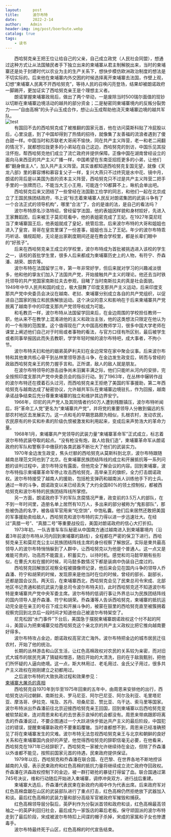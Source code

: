 ```yaml
---
layout:     post
title:      波尔布特
date:       2022-2-14
author:    Admin
header-img: img/post/boerbute.webp
catalog: true
tags:
    - 读书
---
```

&emsp;&emsp;西哈努克亲王把王位让给自己的父亲，自己成立政党（人民社会同盟），想通过这种方式让从法国殖民者手下独立出来的柬埔寨从君主制解脱出来，当时的柬埔寨还是处于封建时代以农业为主的生产关系下，想快步模仿欧洲政治制度的想法是不切实际的。后来他在柬埔寨内外交困的时候选择离开柬埔寨去法国，作壁上观，幻想“柬埔寨人民离不开西哈努克”，等待人民的召唤闪亮登场，结果却被朗诺政府一脚踢开，更加证实了西哈努克亲王是个理想主义者。
<br>
&emsp;&emsp;朗诺掌握柬埔寨政局后，做出了两个举动，一是废除当时500瑞尔面值的现钞以切断在柬埔寨边境活动的越共的部分资金；二是秘密同柬埔寨境内的反叛分裂势力——“自由高棉”的头子山玉成合作，想让山玉成帮助他浇灭柬埔寨边境的越共军队。
<br>
![test](https://img.locyoo.com/20230125164401.jpg)
<br>
&emsp;&emsp;有国回不去的西哈努克成了被推翻的国家元首，他在访问莫斯科贴了冷屁股以后，心里没底，到了中国却得到了热情的招待，就像集了友善福的流浪者遇到了傻白甜一样。中国当时和苏联老大哥闹不愉快，同在共产主义阵营，老一和老二闹翻的情况下，就都想拉拢更多的小弟站在自己这边，西哈努克的到访，中国乐见其投注怀抱，帮西哈努克他们成立了流亡政府并提供保障。正像中国在湖南曾经设立的面向马来西亚的共产主义广播一样，中国希望在东南亚招揽更多的小弟，让他们都“翻身做主人”，加入共产主义阵营。其实谁都知道西哈努克复国无望，就像《天龙八部》里的慕容博和慕容复父子一样，复兴大燕只不过终究是水中花、镜中月，朗诺的背后是以美国为首的资本主义阵营，西哈努克只不过是共产主义阵营二把手手里的一张牌而已，不能当大王小王用，可能连个10都算不上，瞅机会单出吧。
<br>
&emsp;&emsp;西哈努克后来又团结了一些曾经在法国勤工俭学的同志，和他们一起在北京成立了王国民族团结政府，书上说“标志着柬埔寨人民反对朗诺集团的武装斗争有了一个合法正式的领导机构”，哪里“合法”了，合的是谁的法，是自己的看法吗？
<br>
&emsp;&emsp;波尔布特原名沙洛特绍，曾经留学法国，他的表姐因样貌和身材姣好，先进入王家舞蹈团，后来被王子莫尼旺看中，他的表姐密克成了王妃。在1927年莫尼旺当了柬埔寨国王后，他表姐就成了皇妃，统管后宫。后来波尔布特的大哥和姐姐也进入了皇宫，哥哥在皇宫里谋了一份差事，姐姐也当上了王妃。年少的波尔布特乖巧听话、循规蹈矩，无论是出家剃度期间还是在教会学校里，都是长辈们眼中的“好孩子”。
<br>
&emsp;&emsp;后来在西哈努克亲王成立的学校里，波尔布特成为首批被挑选进入该校的学生之一，该校的首批学生里，很多人后来都成为柬埔寨历史上的人物，有符宁、乔森潘、胡荣、朗农等。
<br>
&emsp;&emsp;波尔布特在法国留学三年，第一年非常好学，但后来就对学习的兴趣减淡很多，他和他的挚友们加入了法国共产党，开始接触共产主义的理论。他还去当时铁托领导的共产党国家南斯拉夫去参观，目睹了当时南斯拉夫的真是社会面貌。1949年中华人民共和国的成立，极大鼓舞了印度支那共产主义运动，后来印度支那共产党中央委员会决议在越南、老挝、柬埔寨分别成立各自的共产党组织，以促进自己国家的独立和民族解放运动。这个决议的意义和影响在于后来柬埔寨共产党脱离了越南手中的印度支那共产党领导权成为可能。
<br>
&emsp;&emsp;和毛教员一样，波尔布特从法国留学回来后，在金边周围的学校担任教师一职，他从来不在教学上混淆进他的主义和政治主张，他的这类想法只限定在他认为的一个有限的范围里。这个值得现在广大中国高校教师学习，很多中国大学老师在课堂上阐述他们自己对于时局或者事物的看法，与官方口径有所区别，最后被学生或者同事举报因此而失去教职，学学年轻时候的波尔布特吧，成大事者，不拘小节。
<br>
&emsp;&emsp;波尔布特夫妇和他的姻弟英萨利夫妇在金边常常在家中聚会议事。后来波尔布特和其他柬共核心骨干到丛林里领导游击斗争，在金边发生政变后，转而与曾经的政敌西哈努克亲王的势力握手言和。正所谓，敌人的敌人就是朋友。
<br>
&emsp;&emsp;在波尔布特领导的游击战争尚未羽翼丰满之际，他们只能听从河内的安排，完全按照印度支那共产党中央委员会的指示行动。到了1963年，在丛林中辗转作战的波尔布特还在摸着石头过河，而西哈努克亲王拒绝了美国的军事援助，第二年西哈努克与越南达成了秘密协议，允许越共军队在柬埔寨边境驻扎，作为回报，越南承诺战争结束后充分尊重柬埔寨的独立和维护其边界安宁。
<br>
&emsp;&emsp;1966年，印尼的共产党人及其同情者约50万人遭到残酷镇压，波尔布特听闻后，将“革命工人党”更名为“柬埔寨共产党”，并将党的重要领导人分散到偏远的东部农村地区去发展实力。这一点和毛的早期思路颇为相似，扎根农村，发动农民，农民原有的朴实和朴素的阶级仇恨被激发和利用起来，变成后来声势浩大的革命力量。
<br>
&emsp;&emsp;1968年1月，柬埔寨共产党领导的武装力量“柬埔寨革命军”正式成立，标志着波尔布特武装夺取的起点。“没有枪没有炮，敌人给我们造”，柬埔寨革命军从朗诺政府的军队和警察手中缴获的各类武器不断壮大了他们的武装实力。
<br>
&emsp;&emsp;1970年金边发生政变，焦头烂额的西哈努克从莫斯科到北京，波尔布特跟随越南总理范文同也到了北京。在柬埔寨民族团结阵线的成立和开展抵抗等一系列问题的谈判过程中，波尔布特没有露面，但他完全了解会议的内容。回到柬埔寨，波尔布特指示柬埔寨革命军停止攻击西哈努克，高举亲王的旗帜，全力打击朗诺政权。波尔布特接受了越南人的援助，包括枪支弹药和越南派人训练他手下的士兵。通过一年的斗争，朗诺政变以来已经丢失了大约全国80%的领土控制权，都被西哈努克和波尔布特的民族团结阵线所掌控。
<br>
&emsp;&emsp;另一方面，朗诺政府手下的军队贪腐情况严重，政变前的3.5万人的部队，在不到一年时间里，造册名单上居然有10万人，多出来的部分被称为“鬼影部队”，那些被伪造的名字，被各级军官用来“吃空饷”，中饱私囊。他们后来居然还敢把美国的军事援助卖给敌人，西哈努克和波尔布特的实力得以进一步迅速壮大。在经过“真腊一号”、“真腊二号”等重要战役后，美国对朗诺政府的信心大打折扣。
<br>
&emsp;&emsp;1973年初，一队吉普车车队秘密从中国南方通过越南进入到柬埔寨境内（沿着3年前波尔布特从河内回到柬埔寨的路线），全程都在严密的保卫下进行。西哈努克亲王和莫尼克公主以民族团结阵线主席的身份视察了解放区。实际是柬共最高领导人的波尔布特悄悄躲到了人群中，让西哈努克以为他是个普通人。这一点又是难能可贵的，功高而不能震主，积蓄实力，以待时机。感觉和司马懿早期有些形似，在曹氏大权在握的时候，司马懿多数情况下都是装病中伪装自己度过的。
<br>
&emsp;&emsp;西哈努克回解放区视察全程被摄像师记录，他后来会见在国内斗争的领导人乔森潘、符宁和胡荣的时候，发现原来是他当时在位的时候，曾经的部长、副部长，还都是国会议员。两天后，在柬埔寨西北，西哈努克会见了民柬总司令宋成、北部地区书记贵通和抵抗武装力量总司令波尔布特夫妇，此时西哈努克还不知道波尔布特是柬埔寨共产党中央军委主席。波尔布特的低调行事让外界总以为民族团结阵线的国内领导人是乔森潘、符宁和胡荣。乔森潘等人告诉西哈努克，柬埔寨的抵抗运动完全是在亲王的号召下成立和开展斗争的，被蒙在鼓里的西哈努克直至被簇拥着视察完回到北京后一段时间才知道他自己被波尔布特架空了。
<br>
&emsp;&emsp;尼克松因“水门事件”下台后，美国急于摆脱柬埔寨朗诺政权这个付不起的阿斗，美国认为把柬埔寨交给西哈努克这个亲北京的共产主义政权比把它推向越南要好得多。
<br>
&emsp;&emsp;波尔布特攻占金边，朗诺政权高官流亡海外。波尔布特把金边的城市居民迁往农村，开始了他的统治。
<br>
&emsp;&emsp;长期的丛林游击和山区生活，让红色高棉政权对农民的关系较为亲密，而对旧式大城市的居民充满了猜疑和憎恶，随后开始的大清洗，目的在于敌我甄别，把他们所怀疑的人逼向绝境。这一点，斯大林用过、老毛用过、金氏父子用过，很多共产主义政权在刚刚建立之初都用过。
<br>
&emsp;&emsp;之后波尔布特的大致执政过程和效果参见：
<br>
<a name = "ref1" href="https://locyoo.github.io/2023/01/25/NHK-%E6%9F%AC%E5%9F%94%E5%AF%A8%E5%A4%A7%E5%B1%A0%E6%9D%80%E7%9A%84%E7%9C%9F%E7%9B%B8/">柬埔寨大屠杀的真相</a>
<br>
&emsp;&emsp;西哈努克自1970年到华至1975年回柬的五年中，由周恩来安排他的出行，西哈努克访问过朝鲜、南斯拉夫、罗马尼亚、阿尔巴尼亚、阿尔及利亚、毛里塔尼亚、摩洛哥、伊拉克、埃及、苏丹、坦桑尼亚、赞比亚、乌干达、索马里等国家。波尔布特派出乔森潘前往北京迎接西哈努克亲王回国，回到柬埔寨以后西哈努克变被软禁起来，连对周恩来和毛的去世表示哀悼的机会都没有。周恩来带病跟即将离去的乔森潘说过，不要企图通过一个大跃进快步抵达共产主义的最后阶段，中国犯过的错误，提醒柬埔寨新政府不要重蹈覆辙。当时谁都想不到，周恩来已经准确预见了将在柬埔寨发生的灾难。波尔布特无法忽视西哈努克亲王与北京和朝鲜的良好关系和在柬埔寨国内良好的声望，他觉得西哈努克的辞职信毫无必要，在他看来，西哈努克在1971年已经辞职了。西哈努克一家被允许继续待在金边，但除了乔森潘以外谁都不能见，按照前国家元首的待遇，民柬政府提供保证。
<br>
&emsp;&emsp;1979年以后，西哈努克和乔森潘在联合国、在巴黎、在世界各地不断地控诉越南的入侵，表示民柬政府和红色高棉的抵抗力量将继续成立流亡政府夺回政权。乔森潘在洪森政权控制下的金边，被一群打砸抢的暴徒打得留了血。联合国通过第745号决议，维和行动随后开始进入柬埔寨，调停冲突双方，进行战后重建。
<br>
&emsp;&emsp;柬埔寨大选后，乔森潘代表民柬在新政府内阁中作为代表出席。后来政府军对红色高棉盘踞在山区的武装部队进行了重点打击，红色高棉仍然拒绝放下武器加入和谈。最后红色高棉的武装力量和部分高级军官被政府军摧毁和捕获。
<br>
&emsp;&emsp;红色高棉领导层分裂后，英萨利作为分裂派首领和政府和谈，红色高棉最高领袖之一的英萨利回归社会，最后成为一家饭店的幕后老板。保守顽固派的波尔布特走到了最后阶段，宋成被波尔布特扣上间谍的帽子杀掉，宋成的家属和子女也惨遭毒手。
<br>
&emsp;&emsp;波尔布特最终死于山区，红色高棉的时代宣告结束。